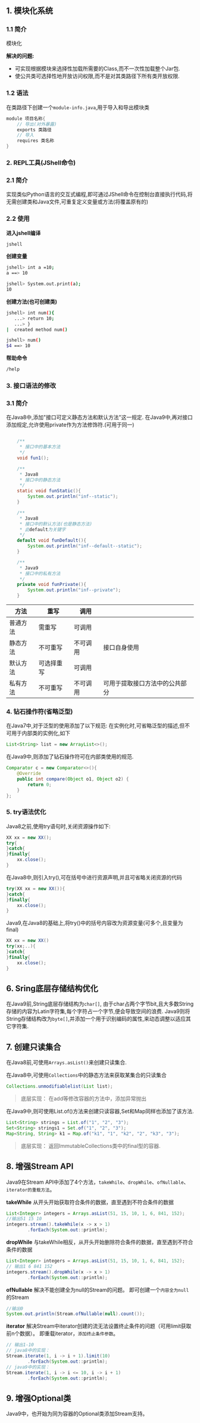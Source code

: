 #

## 1. 模块化系统

### 1.1 简介

模块化

<b type="h">解决的问题:</b>

- 可实现根据模块来选择性加载所需要的Class,而不一次性加载整个Jar包.
- 使公共类可选择性地开放访问权限,而不是对其类路径下所有类开放权限.

### 1.2 语法

在类路径下创建一个`module-info.java`,用于导入和导出模块类

```java
module 项目名称{
    // 导出(对外暴露)
    exports 类路径
    // 导入
    requires 类名称
}
```

### 2. REPL工具(JShell命令)

### 2.1 简介

实现类似Python语言的交互式编程,即可通过JShell命令在控制台直接执行代码,将无需创建类和Java文件,可重复定义变量或方法(将覆盖原有的)

### 2.2 使用

<b type="h">进入jshell编译</b>

```bash
jshell

```

<b type="h">创建变量</b>

```bash
jshell> int a =10;
a ==> 10

jshell> System.out.print(a);
10
```

<b type="h">创建方法(也可创建类)</b>

```bash
jshell> int num(){
   ...> return 10;
   ...> }
|  created method num()

jshell> num()
$4 ==> 10
```

<b type="h">帮助命令</b>

```bash
/help
```

### 3. 接口语法的修改

### 3.1 简介

在Java8中,添加"接口可定义静态方法和默认方法"这一规定.
在Java9中,再对接口添加规定,允许使用private作为方法修饰符.(可用于同一)

```java

    /**
     * 接口中的基本方法
     */
    void fun1();

    /**
     * Java8
     * 接口中的静态方法
     */
    static void funStatic(){
        System.out.println("inf--static");
    }

    /**
     * Java8
     * 接口中的默认方法(也是静态方法)
     * 此default为关键字
     */
    default void funDefault(){
        System.out.println("inf--default--static");
    }

    /**
     * Java9
     * 接口中的私有方法
     */
    private void funPrivate(){
        System.out.println("inf--private");
    }
```

|方法|重写|调用||
|-|-|-|-|
|普通方法|需重写|可调用||
|静态方法|不可重写|不可调用|接口自身使用|
|默认方法|可选择重写|可调用||
|私有方法|不可重写|不可调用|可用于提取接口方法中的公共部分|

### 4. 钻石操作符(省略泛型)

在Java7中,对于泛型的使用添加了以下规范: 
在实例化时,可省略泛型的描述,但不可用于内部类的实例化,如下

```java
List<String> list = new ArrayList<>();
```

在Java9中,则添加了钻石操作符可在内部类使用的规范.

```java
Comparator c = new Comparator<>(){
    @Override
    public int compare(Object o1, Object o2) {
        return 0;
    }
};
```

### 5. try语法优化

Java8之前,使用try语句时,关闭资源操作如下:

```java
XX xx = new XX();
try{
}catch{
}finally{
    xx.close();
}
```

在Java8中,则引入try(),可在括号中进行资源声明,并且可省略关闭资源的代码

```java
try(XX xx = new XX()){
}catch{
}finally{
    xx.close();
}
```

Java9,在Java8的基础上,将try()中的括号内容改为资源变量(可多个,且变量为final)

```java
XX xx = new XX()
try(xx;..){
}catch{
}finally{
    xx.close();
}
```

## 6. Sring底层存储结构优化

在Java9前,String底层存储结构为`char[]`,
由于char占两个字节bit,且大多数String存储的内容为Latin字符集,每个字符占一个字节,便会导致空间的浪费.
Java9则将String存储结构改为`byte[]`,并添加一个用于识别编码的属性,来动态调整以适应其它字符集.

## 7. 创建只读集合

在Java8前,可使用`Arrays.asList()`来创建只读集合.

在Java8中,可使用`Collections`中的静态方法来获取某集合的只读集合

```java
Collections.unmodifiablelist(List list);
```

>底层实现：
在add等修改容器的方法中，添加异常抛出

在Java9中,则可使用List.of()方法来创建只读容器,Set和Map同样也添加了该方法.

```java
List<String> strings = List.of("1", "2", "3");
Set<String> strings1 = Set.of("1", "2", "3");
Map<String, String> k1 = Map.of("k1", "1", "k2", "2", "k3", "3");
```

> 底层实现：
返回ImmutableCollections类中的final型的容器.

## 8. 增强Stream API

Java9在Stream API中添加了4个方法，`takeWhile`、`dropWhile`、`ofNullable`、`iterator的重载方法`。

<b type="h">takeWhile</b>
从开头开始获取符合条件的数据，直至遇到不符合条件的数据

```java
List<Integer> integers = Arrays.asList(51, 15, 10, 1, 6, 841, 152);
//输出51 15 10
integers.stream().takeWhile(x -> x > 1)
        .forEach(System.out::println);
```

<b type="h">dropWhile</b>
与takeWhile相反，从开头开始删除符合条件的数据，直至遇到不符合条件的数据

```java
List<Integer> integers = Arrays.asList(51, 15, 10, 1, 6, 841, 152);
// 输出1 6 841 152
integers.stream().dropWhile(x -> x > 1)
        .forEach(System.out::println);
```

<b type="h">ofNullable</b>
解决不能创建全为null的Stream的问题。
即可创建一个`内容全为null`的Stream

```java
//输出0
System.out.println(Stream.ofNullable(null).count());
```

<b type="h">iterator</b>
解决Stream中iterator创建的流无法设置终止条件的问题（可用limit获取前n个数据）。
即重载iterator，`添加终止条件参数`。

```java
// 输出1-10
// java8中的实现：
Stream.iterate(1, i -> i + 1).limit(10)
        .forEach(System.out::println);
// java9中的实现：
Stream.iterate(1, i -> i <= 10, i -> i + 1)
        .forEach(System.out::println);
```

## 9. 增强Optional类

Java9中，也开始为同为容器的Optional类添加Stream支持。
